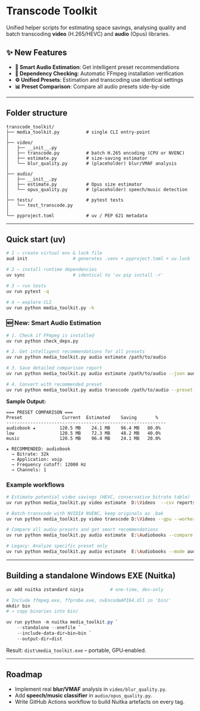 # Transcode Toolkit

Unified helper scripts for estimating space savings, analysing quality and batch transcoding **video** (H.265/HEVC) and **audio** (Opus) libraries.

## ✨ New Features

- **🎯 Smart Audio Estimation**: Get intelligent preset recommendations
- **🔧 Dependency Checking**: Automatic FFmpeg installation verification
- **⚙️ Unified Presets**: Estimation and transcoding use identical settings
- **📊 Preset Comparison**: Compare all audio presets side-by-side

---

## Folder structure

```
transcode_toolkit/
├── media_toolkit.py          # single CLI entry‑point
│
├── video/
│   ├── __init__.py
│   ├── transcode.py          # batch H.265 encoding (CPU or NVENC)
│   ├── estimate.py           # size‑saving estimator
│   └── blur_quality.py       # (placeholder) blur/VMAF analysis
│
├── audio/
│   ├── __init__.py
│   ├── estimate.py           # Opus size estimator
│   └── opus_quality.py       # (placeholder) speech/music detection
│
├── tests/                    # pytest tests
│   └── test_transcode.py
│
└── pyproject.toml            # uv / PEP 621 metadata
```

---

## Quick start (uv)

```bash
# 1 – create virtual env & lock file
aud init                 # generates .venv + pyproject.toml + uv.lock

# 2 – install runtime dependencies
uv sync                  # identical to 'uv pip install -r'

# 3 – run tests
uv run pytest -q

# 4 – explore CLI
uv run python media_toolkit.py -h
```

### 🆕 New: Smart Audio Estimation

```bash
# 1. Check if FFmpeg is installed
uv run python check_deps.py

# 2. Get intelligent recommendations for all presets
uv run python media_toolkit.py audio estimate /path/to/audio

# 3. Save detailed comparison report
uv run python media_toolkit.py audio estimate /path/to/audio --json audio_analysis.json

# 4. Convert with recommended preset
uv run python media_toolkit.py audio transcode /path/to/audio --preset audiobook
```

**Sample Output:**
```
=== PRESET COMPARISON ===
Preset               Current  Estimated    Saving       %
------------------------------------------------------------
audiobook ★         120.5 MB    24.1 MB    96.4 MB   80.0%
low                 120.5 MB    72.3 MB    48.2 MB   40.0%
music               120.5 MB    96.4 MB    24.1 MB   20.0%

★ RECOMMENDED: audiobook
  → Bitrate: 32k
  → Application: voip
  → Frequency cutoff: 12000 Hz
  → Channels: 1
```

### Example workflows

```bash
# Estimate potential video savings (HEVC, conservative bitrate table)
uv run python media_toolkit.py video estimate  D:\Videos  --csv reports/video.csv

# Batch‑transcode with NVIDIA NVENC, keep originals as .bak
uv run python media_toolkit.py video transcode D:\Videos --gpu --workers 3 -v

# Compare all audio presets and get smart recommendations
uv run python media_toolkit.py audio estimate  E:\Audiobooks --compare

# Legacy: Analyze specific preset only
uv run python media_toolkit.py audio estimate  E:\Audiobooks --mode audiobook --csv reports/audio.csv
```

---

## Building a standalone Windows EXE (Nuitka)

```powershell
uv add nuitka zstandard ninja          # one‑time, dev‑only

# Include ffmpeg.exe, ffprobe.exe, nvEncodeAPI64.dll in 'bin/'
mkdir bin
# → copy binaries into bin/

uv run python -m nuitka media_toolkit.py `
    --standalone --onefile `
    --include-data-dir=bin=bin `
    --output-dir=dist
```

Result: `dist\media_toolkit.exe` – portable, GPU‑enabled.

---

## Roadmap

* Implement real **blur/VMAF** analysis in `video/blur_quality.py`.
* Add **speech/music classifier** in `audio/opus_quality.py`.
* Write GitHub Actions workflow to build Nuitka artefacts on every tag.
